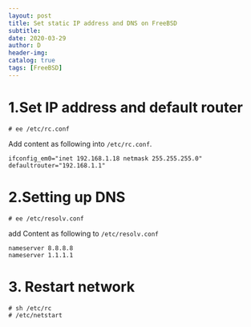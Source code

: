 ```yaml
--- 
layout: post
title: Set static IP address and DNS on FreeBSD
subtitle:
date: 2020-03-29
author: D
header-img:
catalog: true
tags: [FreeBSD]
---
```


# 1.Set IP address and default router
```
# ee /etc/rc.conf
```
Add content as following into `/etc/rc.conf`. 
```
ifconfig_em0="inet 192.168.1.18 netmask 255.255.255.0"
defaultrouter="192.168.1.1"
```

# 2.Setting up DNS
```
# ee /etc/resolv.conf
```
add Content as following to `/etc/resolv.conf`
```
nameserver 8.8.8.8
nameserver 1.1.1.1
```

# 3. Restart network
```
# sh /etc/rc
# /etc/netstart
```
